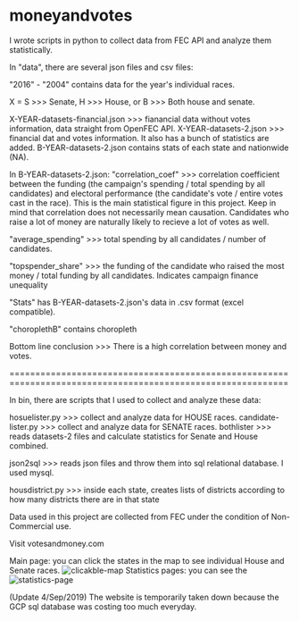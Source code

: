 # moneyandvotes
I wrote scripts in python to collect data from FEC API and analyze them statistically. 

In "data", there are several json files and csv files:

"2016" - "2004" contains data for the year's individual races. 

X = S >>> Senate, H >>> House, or B >>> Both house and senate.

X-YEAR-datasets-financial.json >>> fianancial data without votes information, data straight from OpenFEC API.
X-YEAR-datasets-2.json >>> financial dat and votes information. It also has a bunch of statistics are added. 
B-YEAR-datasets-2.json contains stats of each state and nationwide (NA).

In B-YEAR-datasets-2.json: 
"correlation_coef" >>> correlation coefficient between the funding (the campaign's spending / total spending by all candidates) and electoral performance (the candidate's vote / entire votes cast in the race). This is the main statistical figure in this project. Keep in mind that correlation does not necessarily mean causation. Candidates who raise a lot of money are naturally likely to recieve a lot of votes as well. 

"average_spending" >>> total spending by all candidates / number of candidates. 

"topspender_share" >>> the funding of the candidate who raised the most money / total funding by all candidates. Indicates campaign finance unequality

"Stats" has B-YEAR-datasets-2.json's data in .csv format (excel compatible).

"choroplethB" contains choropleth

Bottom line conclusion >>> There is a high correlation between money and votes.

============================================================================================================

In bin, there are scripts that I used to collect and analyze these data:

hosuelister.py >>> collect and analyze data for HOUSE races.
candidate-lister.py >>> collect and analyze data for SENATE races.
bothlister >>> reads datasets-2 files and calculate statistics for Senate and House combined.

json2sql >>> reads json files and throw them into sql relational database. I used mysql.

housdistrict.py >>> inside each state, creates lists of districts according to how many districts there are in that state 


Data used in this project are collected from FEC under the condition of Non-Commercial use.

Visit votesandmoney.com

Main page: you can click the states in the map to see individual House and Senate races.
![clicakble-map](https://user-images.githubusercontent.com/28686892/64263100-baa18380-cef4-11e9-9e6e-7940fdbb0abc.png)
Statistics pages: you can see the 
![statistics-page](https://user-images.githubusercontent.com/28686892/64263103-bc6b4700-cef4-11e9-92da-05d288c19098.png)


(Update 4/Sep/2019)
The website is temporarily taken down because the GCP sql database was costing too much everyday.




